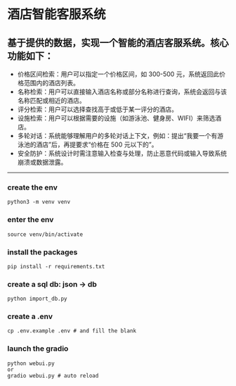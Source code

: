 # 酒店智能客服系统

## 基于提供的数据，实现一个智能的酒店客服系统。核心功能如下：
* 价格区间检索：用户可以指定一个价格区间，如 300-500 元，系统返回此价格范围内的酒店列表。
* 名称检索：用户可以直接输入酒店名称或部分名称进行查询，系统会返回与该名称匹配或相近的酒店。
* 评分检索：用户可以选择查找高于或低于某一评分的酒店。
* 设施检索：用户可以根据需要的设施（如游泳池、健身房、WIFI）来筛选酒店。
* 多轮对话：系统能够理解用户的多轮对话上下文，例如：提出“我要一个有游泳池的酒店”后，再提要求“价格在 500 元以下的”。
* 安全防护：系统设计时需注意输入检查与处理，防止恶意代码或输入导致系统崩溃或数据泄露。

---
### create the env
	python3 -m venv venv
	
### enter the env
	source venv/bin/activate
	
### install the packages
	pip install -r requirements.txt
	
### create a sql db: json -> db
	python import_db.py
	
### create a .env
	cp .env.example .env # and fill the blank
	
### launch the gradio
	python webui.py
	or
	gradio webui.py # auto reload